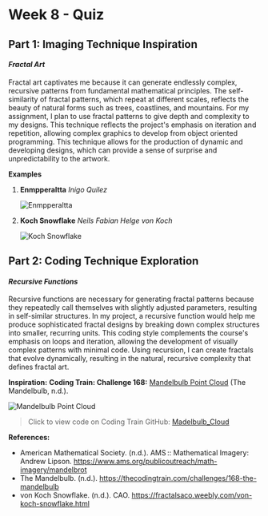 # Week 8 - Quiz

## Part 1: Imaging Technique Inspiration 
#### *Fractal Art*

Fractal art captivates me because it can generate endlessly complex, recursive patterns from fundamental mathematical principles. The self-similarity of fractal patterns, which repeat at different scales, reflects the beauty of natural forms such as trees, coastlines, and mountains. For my assignment, I plan to use fractal patterns to give depth and complexity to my designs. This technique reflects the project's emphasis on iteration and repetition, allowing complex graphics to develop from object oriented programming. This technique allows for the production of dynamic and developing designs, which can provide a sense of surprise and unpredictability to the artwork.

**Examples**
1. __Enmpperaltta__
    _Inigo Quilez_

     ![Enmpperaltta](https://www.ams.org/images/inigo-quilez-enmpperaltta.jpg)

2. __Koch Snowflake__
    _Neils Fabian Helge von Koch_

    ![Koch Snowflake](https://fractalsaco.weebly.com/uploads/6/3/5/5/63554315/fractal-12a_2_orig.jpg)

## Part 2: Coding Technique Exploration
#### *Recursive Functions*
Recursive functions are necessary for generating fractal patterns because they repeatedly call themselves with slightly adjusted parameters, resulting in self-similar structures. In my project, a recursive function would help me produce sophisticated fractal designs by breaking down complex structures into smaller, recurring units. This coding style complements the course's emphasis on loops and iteration, allowing the development of visually complex patterns with minimal code. Using recursion, I can create fractals that evolve dynamically, resulting in the natural, recursive complexity that defines fractal art.

**Inspiration:**
__Coding Train: Challenge 168:__ [Mandelbulb Point Cloud](https://thecodingtrain.com/challenges/168-the-mandelbulb) (The Mandelbulb, n.d.).

 
![Mandelbulb Point Cloud](readmeImages/Mandelbulb_pointcloud.jpg)

> Click to view code on Coding Train GitHub: [Madelbulb_Cloud](https://github.com/CodingTrain/Coding-Challenges/blob/main/168_Mandelbulb/Processing/MandelBulb_Cloud/MandelBulb_Cloud.pde.) 


**References:**
- American Mathematical Society. (n.d.). AMS :: Mathematical Imagery: Andrew Lipson. https://www.ams.org/publicoutreach/math-imagery/mandelbrot
- The Mandelbulb. (n.d.). https://thecodingtrain.com/challenges/168-the-mandelbulb
- von Koch Snowflake. (n.d.). CAO. https://fractalsaco.weebly.com/von-koch-snowflake.html